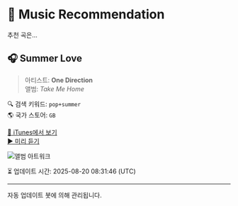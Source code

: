 
# 🎵 Music Recommendation

추천 곡은...

## 🎧 Summer Love  
> 아티스트: **One Direction**  
> 앨범: _Take Me Home_  

🔍 검색 키워드: `pop+summer`  
🌎 국가 스토어: `GB`

[🔗 iTunes에서 보기](https://music.apple.com/gb/album/summer-love/572141438?i=572141842&uo=4)  
[▶️ 미리 듣기](https://audio-ssl.itunes.apple.com/itunes-assets/AudioPreview115/v4/81/c3/33/81c333bd-dc2d-def0-522e-8237d89f175f/mzaf_18232015369704175603.plus.aac.p.m4a)

![앨범 아트워크](https://is1-ssl.mzstatic.com/image/thumb/Music/v4/b0/36/5c/b0365c80-52f1-5698-5644-10802ba93472/886443503168.jpg/100x100bb.jpg)

⏳ 업데이트 시간: 2025-08-20 08:31:46 (UTC)

---
자동 업데이트 봇에 의해 관리됩니다.
